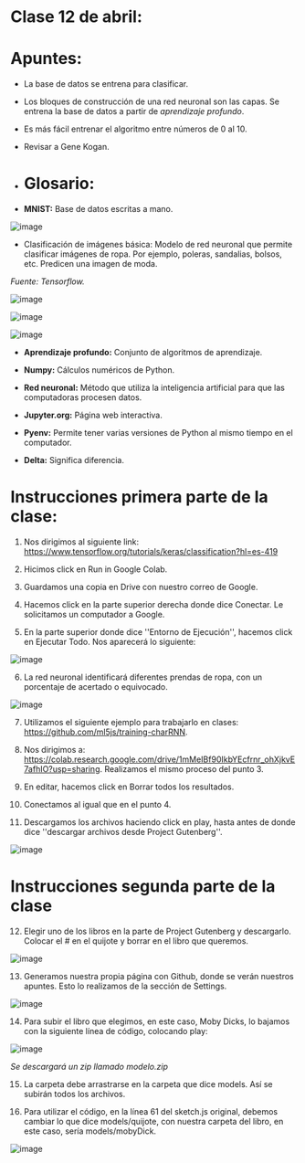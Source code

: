 # Clase 12 de abril: 

# **Apuntes**:

- La base de datos se entrena para clasificar.
  
- Los bloques de construcción de una red neuronal son las capas. Se entrena la base de datos a partir de *aprendizaje profundo*.
  
- Es más fácil entrenar el algoritmo entre números de 0 al 10.

- Revisar a Gene Kogan.

- # **Glosario**:
  
- **MNIST:** Base de datos escritas a mano.

![image](https://github.com/ValentinaOchoa09/audiv027-2024-1/assets/127344361/1660e6b6-976a-4b20-b940-782be148e59b)

- Clasificación de imágenes básica: Modelo de red neuronal que permite clasificar imágenes de ropa. Por ejemplo, poleras, sandalias, bolsos, etc. Predicen una imagen de moda.

*Fuente: Tensorflow.*

![image](https://github.com/ValentinaOchoa09/audiv027-2024-1/assets/127344361/1f7baf05-25d6-4650-be52-85ae018b1bc4)

![image](https://github.com/ValentinaOchoa09/audiv027-2024-1/assets/127344361/35c55865-d5eb-44b3-9d14-81dcc83fc60d)

![image](https://github.com/ValentinaOchoa09/audiv027-2024-1/assets/127344361/4c78d3ab-97e6-4e83-9bb6-f196c7b5dc07)

  - **Aprendizaje profundo:** Conjunto de algoritmos de aprendizaje.

 - **Numpy:** Cálculos numéricos de Python.

- **Red neuronal:** Método que utiliza la inteligencia artificial para que las computadoras procesen datos.

- **Jupyter.org:** Página web interactiva.

- **Pyenv:** Permite tener varias versiones de Python al mismo tiempo en el computador.

- **Delta:** Significa diferencia. 

# **Instrucciones primera parte de la clase:**

1. Nos dirigimos al siguiente link: https://www.tensorflow.org/tutorials/keras/classification?hl=es-419
   
2. Hicimos click en Run in Google Colab.
   
3. Guardamos una copia en Drive con nuestro correo de Google.
   
4. Hacemos click en la parte superior derecha donde dice Conectar. Le solicitamos un computador a Google.
   
5. En la parte superior donde dice ''Entorno de Ejecución'', hacemos click en Ejecutar Todo. Nos aparecerá lo siguiente:

![image](https://github.com/ValentinaOchoa09/audiv027-2024-1/assets/127344361/89c99e2f-88d8-48d9-8b5b-d677e6d8cbcf)

6. La red neuronal identificará diferentes prendas de ropa, con un porcentaje de acertado o equivocado.

![image](https://github.com/ValentinaOchoa09/audiv027-2024-1/assets/127344361/5f74d7ff-99a0-4049-ae73-cbb2be3e901c)

7. Utilizamos el siguiente ejemplo para trabajarlo en clases: https://github.com/ml5js/training-charRNN.

8. Nos dirigimos a: https://colab.research.google.com/drive/1mMeIBf90IkbYEcfrnr_ohXjkvE7afhIO?usp=sharing. Realizamos el mismo proceso del punto 3.

9. En editar, hacemos click en Borrar todos los resultados.

10. Conectamos al igual que en el punto 4.

11. Descargamos los archivos haciendo click en play, hasta antes de donde dice ''descargar archivos desde Project Gutenberg''.

![image](https://github.com/ValentinaOchoa09/audiv027-2024-1/assets/127344361/c89439dd-8c90-4636-b0aa-03f726915bd1)

# **Instrucciones segunda parte de la clase**

12. Elegir uno de los libros en la parte de Project Gutenberg y descargarlo. Colocar el # en el quijote y borrar en el libro que queremos. 

![image](https://github.com/ValentinaOchoa09/audiv027-2024-1/assets/127344361/318d718f-01a5-4737-995d-21936e3e666b)

13. Generamos nuestra propia página con Github, donde se verán nuestros apuntes. Esto lo realizamos de la sección de Settings. 

![image](https://github.com/ValentinaOchoa09/audiv027-2024-1/assets/127344361/02c8ec76-c10c-4121-915b-e29ba85d22a0)

14. Para subir el libro que elegimos, en este caso, Moby Dicks, lo bajamos con la siguiente línea de código, colocando play:

![image](https://github.com/ValentinaOchoa09/audiv027-2024-1/assets/127344361/567a4ef1-fb57-438e-8b6e-940e2dda5918)

*Se descargará un zip llamado modelo.zip*

15. La carpeta debe arrastrarse en la carpeta que dice models. Así se subirán todos los archivos.

16. Para utilizar el código, en la línea 61 del sketch.js original, debemos cambiar lo que dice models/quijote, con nuestra carpeta del libro, en este caso, sería models/mobyDick.

![image](https://github.com/ValentinaOchoa09/audiv027-2024-1/assets/127344361/85488c51-c889-4bb4-9b53-5fc303828e65)




